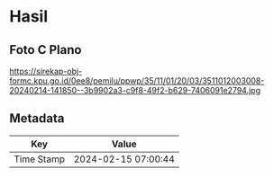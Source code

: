 # Hasil

## Foto C Plano

https://sirekap-obj-formc.kpu.go.id/0ee8/pemilu/ppwp/35/11/01/20/03/3511012003008-20240214-141850--3b9902a3-c9f8-49f2-b629-7406091e2794.jpg


## Metadata

| Key        | Value               |
| ---------- | ------------------- |
| Time Stamp | 2024-02-15 07:00:44 |



